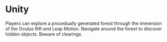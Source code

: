 # Unity

Players can explore a procedually generated forest through the immersion of the Oculus Rift and Leap Motion.
Navigate around the forest to discover hidden objects. Beware of clearings.
